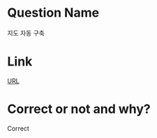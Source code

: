 # Question Name  
지도 자동 구축  

# Link
[URL](https://softeer.ai/practice/info.do?idx=1&eid=413)  

# Correct or not and why?  
Correct  
